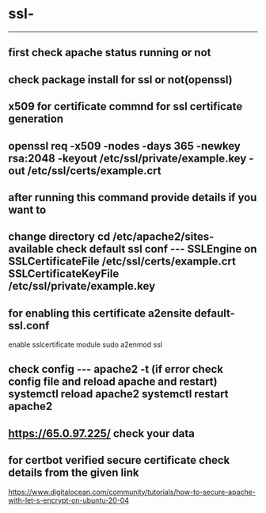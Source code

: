 # ssl-
---
first check apache status running or not
---
check package install for ssl or not(openssl)
--- 
x509 for certificate
commnd for ssl certificate generation
---
openssl req -x509 -nodes -days 365 -newkey rsa:2048 -keyout /etc/ssl/private/example.key -out /etc/ssl/certs/example.crt
---
after running this command provide details if you want to 
---
change directory 
cd /etc/apache2/sites-available
check default ssl conf    ---
SSLEngine on
SSLCertificateFile      /etc/ssl/certs/example.crt
                SSLCertificateKeyFile /etc/ssl/private/example.key
 ---
 for enabling this certificate
 a2ensite default-ssl.conf
 ---
 enable sslcertificate module
 sudo a2enmod ssl
  
 check config
 --- apache2 -t (if error check config file and reload apache and restart)
 systemctl reload apache2
 systemctl restart apache2
 ---
 https://65.0.97.225/ check your data
 ---
 for certbot verified secure certificate check details from the given link
 ---
 https://www.digitalocean.com/community/tutorials/how-to-secure-apache-with-let-s-encrypt-on-ubuntu-20-04
 

